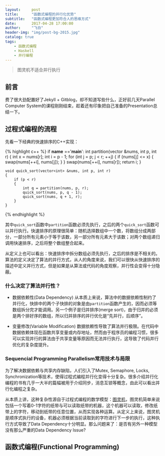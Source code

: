 ```yaml
---
layout:     post
title:      "函数式编程的并行化优势"
subtitle:   "函数式编程更加符合人的思维方式"
date:       2017-04-28 17:00:00
author:     "飞白"
header-img: "img/post-bg-2015.jpg"
catalog: true
tags:
    - 函数式编程
    - Haskell
    - 并行编程
---
```


> 图灵机不适合并行执行

## 前言

费了很大劲配置好了Jekyll + Gitblog，却不知道写些什么，正好前几天Parallel Computer System的课程刚刚结束，趁着还有印象把自己准备的Presentation总结一下。

## 过程式编程的流程

先看一下经典的快速排序的C++实现：

{% highlight c++ %}
if __name__ =='__main__':
	int partition(vector<int> &nums, int p, int r)
	{
		int x = nums[r];
		int i = p - 1;
		for (int j = p; j < r; ++j)
		{
			if (nums[j] <= x)
			{
				swap(nums[++i], nums[j]);
			}
		}
		swap(nums[++i], nums[r]);
		return i;
	}

    void quick_sort(vector<int> &nums, int p, int r)
	{
		if (p < r)
		{
			int q = partition(nums, p, r);
			quick_sort(nums, p, q - 1); 
			quick_sort(nums, q + 1, r);
		}
	}
{% endhighlight %}

其中`quick_sort`函数中`partition`函数必须先执行，之后的两个`quick_sort`函数可以并行执行。快速排序的原理很简单：随机选择数组中一个数，将数组分成两部分，一部分所有元素小于等于该数，另一部分所有元素大于该数；对两个数组递归调用快速排序，之后将整个数组整合起来。

从定义上也可以看出：快速排序中拆分数组必须先执行，之后的排序是不相关的。算法的定义决定了算法的并行方式，从人的角度来说，我们可以很快从快速排序的描述中定义并行方式，但是如果是从算法或代码的角度观察，并行性会变得十分隐蔽。

### 什么决定了算法并行性？
* 数据依赖性(Data Dependency)
从本质上来说，算法中的数据依赖性制约了并行化，快排中的两个子快排的对象是由`partition`函数产生的，因而必须等数组拆分完才能调用。另一个例子是归并排序(merge sort)，由于归并的必须是两个排好序的数组，所以归并排序的并行优化是“先并行，后顺序”。

* 变量修改(Variable Modification)
数据依赖性导致了算法并行极限。在代码中数据依赖体现在函数共享变量或内存地址，然而由于程序员的编程习惯，很多可以实现并行的算法由于共享变量等原因而无法并行执行，这导致了代码并行优化的复杂度提升。

### Sequencial Programming Parallelism常用技术与局限
为了解决数据依赖与共享内存缺陷，人们引入了Mutex, Semaphore, Locks, Synchronization等技术，使得过程式编程并行化变得十分复杂。很多介绍并行化编程的书有几乎一大半的篇幅被用于介绍同步，消息互锁等概念，由此可以看出并行化编程之复杂。

从本质上讲，这种复杂性源自于过程式编程的数学模型：[图灵机](https://en.wikipedia.org/wiki/Turing_machine)，图灵机简单来说包括一个写着0-1字符的纸带与可以读取纸带的机器，这个机器可以读取，修改纸带上的字符，移动到纸带的任意位置，从而实现各种运算。从定义上来说，图灵机是顺序式执行的设备，机器必须根据当前读取到的字符进行下一步的执行，这种执行方式导致了Data Dependency十分明显。那么问题来了：是否有另外一种模型没有那么严重的Data Dependency Issue?

## 函数式编程(Functional Programming)
